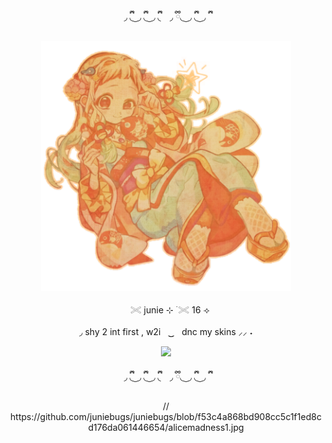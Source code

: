 <p align="center"> ◞  ྀི◟ ͜  ◞ ྀི◟  ͜  ◞ ྀི◟⠀ ◞  ྀི◟ ͜  ◞ ྀི◟  ͜  ◞ ྀི

<p align="center"> <img src="https://github.com/juniebugs/juniebugs/blob/019fbe27bbf157844cd2f553c3801a6d0bd0b8bb/coloredtexture.png" alt="Alt text" width="400"/> 

<p align="center">ㅤ𓏵  junie ⊹ ࣪ 𓏵 16 ⟢ 

<p align="center"> ◞ shy 2 int first , w2iㅤ ͜͜      ㅤdnc my skins ⸝⸝ ˖
  

<p align="center">
  <a href="https://github.com/kittinan/spotify-github-profile">
    <img src="https://spotify-github-profile.kittinanx.com/api/view?uid=zlpjjlk9fesgofb70wjqfnywj&cover_image=true&theme=novatorem&show_offline=true&background_color=121212&interchange=false&profanity=false&bar_color=a76f49&bar_color_cover=true">
  </a>
</p>

<p align="center"> ◞  ྀི◟ ͜  ◞ ྀི◟  ͜  ◞ ྀི◟⠀ ◞  ྀི◟ ͜  ◞ ྀི◟  ͜  ◞ ྀི


<p align="center">
// https://github.com/juniebugs/juniebugs/blob/f53c4a868bd908cc5c1f1ed8cd176da061446654/alicemadness1.jpg
</p>
